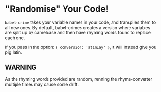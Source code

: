 # "Randomise" Your Code!

`babel-crime` takes your variable names in your code, and transpiles them to all
new ones. By default, babel-crimes creates a version where variables are split
up by camelcase and then have rhyming words found to replace each one.

If you pass in the option: `{ conversion: 'atinLay' }`, it will instead give you
pig latin.

## WARNING

As the rhyming words provided are random, running the rhyme-converter multiple
times may cause some drift.
